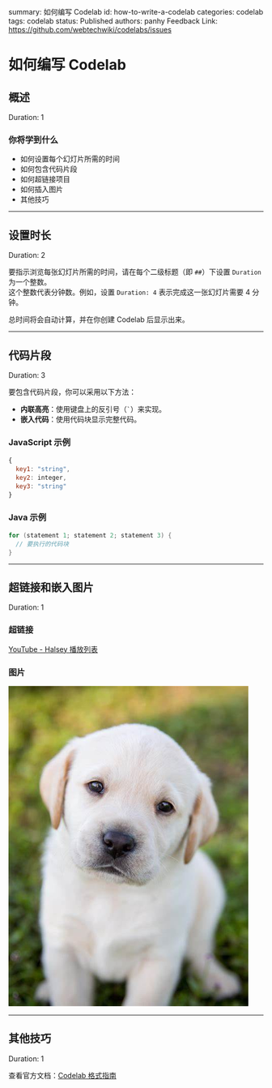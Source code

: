 summary: 如何编写 Codelab
id: how-to-write-a-codelab
categories: codelab
tags: codelab
status: Published
authors: panhy
Feedback Link: https://github.com/webtechwiki/codelabs/issues

# 如何编写 Codelab

## 概述  

Duration: 1

### 你将学到什么  

- 如何设置每个幻灯片所需的时间  
- 如何包含代码片段  
- 如何超链接项目  
- 如何插入图片  
- 其他技巧  

---

## 设置时长  

Duration: 2

要指示浏览每张幻灯片所需的时间，请在每个二级标题（即 `##`）下设置 `Duration` 为一个整数。  
这个整数代表分钟数。例如，设置 `Duration: 4` 表示完成这一张幻灯片需要 4 分钟。  

总时间将会自动计算，并在你创建 Codelab 后显示出来。  

---

## 代码片段  

Duration: 3

要包含代码片段，你可以采用以下方法：  

- **内联高亮**：使用键盘上的反引号（`` ` ``）来实现。  
- **嵌入代码**：使用代码块显示完整代码。  

### JavaScript 示例  

```javascript
{ 
  key1: "string", 
  key2: integer,
  key3: "string"
}
```

### Java 示例  

```java
for (statement 1; statement 2; statement 3) {
  // 要执行的代码块
}
```

---

## 超链接和嵌入图片  

Duration: 1

### 超链接  

[YouTube - Halsey 播放列表](https://www.youtube.com/user/iamhalsey/playlists)  

### 图片  

![图片替代文本](assets/puppy.jpg)  

---

## 其他技巧  

Duration: 1

查看官方文档：[Codelab 格式指南](https://github.com/googlecodelabs/tools/blob/master/FORMAT-GUIDE.md)  
